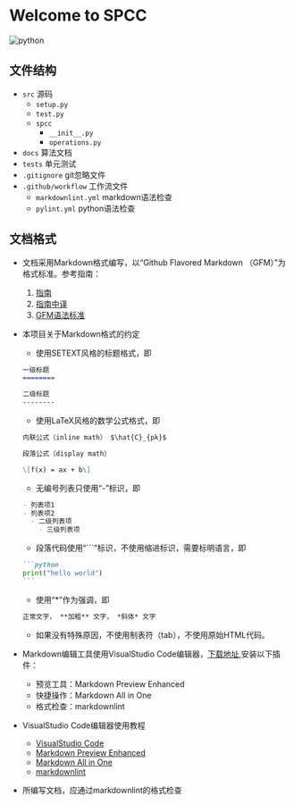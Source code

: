 Welcome to SPCC
====

![python](https://img.shields.io/badge/python-3.8%20|%203.9%20|%203.10-blue)

文件结构
----

- `src` 源码
  - `setup.py`
  - `test.py`
  - `spcc`
    - `__init__.py`
    - `operations.py`
- `docs` 算法文档
- `tests` 单元测试
- `.gitignore` git忽略文件
- `.github/workflow` 工作流文件
  - `markdownlint.yml` markdown语法检查
  - `pylint.yml` python语法检查

文档格式
----

- 文档采用Markdown格式编写，以“Github Flavored Markdown （GFM）”为格式标准。参考指南：
  1. [指南](https://www.markdownguide.org/)
  2. [指南中译](https://www.markdown.xyz/)
  3. [GFM语法标准](https://github.github.com/gfm/)
- 本项目关于Markdown格式的约定
  - 使用SETEXT风格的标题格式，即

  ```markdown
  一级标题
  ========
  
  二级标题
  --------
  ```

  - 使用LaTeX风格的数学公式格式，即

  ```markdown
  内联公式（inline math） $\hat{C}_{pk}$ 
  
  段落公式（display math）
  
  \[f(x) = ax + b\]
  ```

  - 无编号列表只使用“-”标识，即

  ```markdown
  - 列表项1
  - 列表项2
    - 二级列表项
      - 三级列表项
  ```

  - 段落代码使用“```”标识，不使用缩进标识，需要标明语言，即
  
  ````markdown
  ```python
  print("hello world")
  ```
  ````
  
  - 使用“*”作为强调，即
  
  ```markdown
  正常文字， **加粗** 文字， *斜体* 文字
  ```

  - 如果没有特殊原因，不使用制表符（tab），不使用原始HTML代码。
- Markdown编辑工具使用VisualStudio Code编辑器，[下载地址](https://code.visualstudio.com/download),安装以下插件：
  - 预览工具：Markdown Preview Enhanced
  - 快捷操作：Markdown All in One
  - 格式检查：markdownlint
- VisualStudio Code编辑器使用教程
  - [VisualStudio Code](https://code.visualstudio.com/docs/languages/markdown)
  - [Markdown Preview Enhanced](https://shd101wyy.github.io/markdown-preview-enhanced/#/zh-cn/)
  - [Markdown All in One](https://github.com/yzhang-gh/vscode-markdown)
  - [markdownlint](https://github.com/DavidAnson/vscode-markdownlint)
- 所编写文档，应通过markdownlint的格式检查
